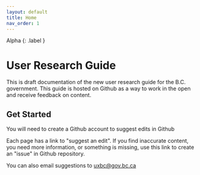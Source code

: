 ```yaml
---
layout: default
title: Home
nav_order: 1
---
```


Alpha
{: .label }
# User Research Guide


This is draft documentation of the new user research guide for the B.C. government. This guide is hosted on Github as a way to work in the open and receive feedback on content. 

## Get Started
You will need to create a Github account to suggest edits in Github

Each page has a link to "suggest an edit". If you find inaccurate content, you need more information, or something is missing, use this link to create an "issue" in Github repository.

You can also email suggestions to [uxbc@gov.bc.ca](uxbc@gov.bc.ca)



